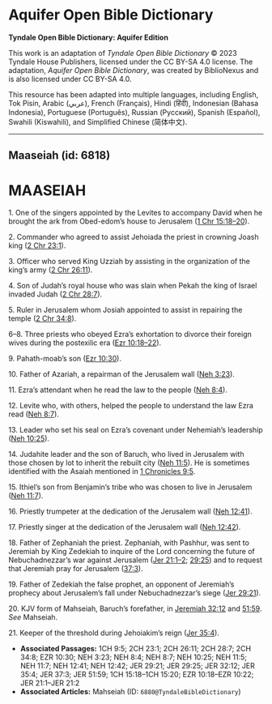 # Aquifer Open Bible Dictionary

**Tyndale Open Bible Dictionary: Aquifer Edition**

This work is an adaptation of *Tyndale Open Bible Dictionary* © 2023 Tyndale House Publishers, licensed under the CC BY\-SA 4\.0 license. The adaptation, *Aquifer Open Bible Dictionary*, was created by BiblioNexus and is also licensed under CC BY\-SA 4\.0\.

This resource has been adapted into multiple languages, including English, Tok Pisin, Arabic (عربي), French (Français), Hindi (हिंदी), Indonesian (Bahasa Indonesia), Portuguese (Português), Russian (Русский), Spanish (Español), Swahili (Kiswahili), and Simplified Chinese (简体中文).



--------------------------------

## Maaseiah (id: 6818)

MAASEIAH
========

1\. One of the singers appointed by the Levites to accompany David when he brought the ark from Obed\-edom’s house to Jerusalem ([1 Chr 15:18–20](https://ref.ly/1Chr15:18-1Chr15:20)).

2\. Commander who agreed to assist Jehoiada the priest in crowning Joash king ([2 Chr 23:1](https://ref.ly/2Chr23:1)).

3\. Officer who served King Uzziah by assisting in the organization of the king’s army ([2 Chr 26:11](https://ref.ly/2Chr26:11)).

4\. Son of Judah’s royal house who was slain when Pekah the king of Israel invaded Judah ([2 Chr 28:7](https://ref.ly/2Chr28:7)).

5\. Ruler in Jerusalem whom Josiah appointed to assist in repairing the temple ([2 Chr 34:8](https://ref.ly/2Chr34:8)).

6–8\. Three priests who obeyed Ezra’s exhortation to divorce their foreign wives during the postexilic era ([Ezr 10:18–22](https://ref.ly/Ezra10:18-Ezra10:22)).

9\. Pahath\-moab’s son ([Ezr 10:30](https://ref.ly/Ezra10:30)).

10\. Father of Azariah, a repairman of the Jerusalem wall ([Neh 3:23](https://ref.ly/Neh3:23)).

11\. Ezra’s attendant when he read the law to the people ([Neh 8:4](https://ref.ly/Neh8:4)).

12\. Levite who, with others, helped the people to understand the law Ezra read ([Neh 8:7](https://ref.ly/Neh8:7)).

13\. Leader who set his seal on Ezra’s covenant under Nehemiah’s leadership ([Neh 10:25](https://ref.ly/Neh10:25)).

14\. Judahite leader and the son of Baruch, who lived in Jerusalem with those chosen by lot to inherit the rebuilt city ([Neh 11:5](https://ref.ly/Neh11:5)). He is sometimes identified with the Asaiah mentioned in [1 Chronicles 9:5](https://ref.ly/1Chr9:5).

15\. Ithiel’s son from Benjamin’s tribe who was chosen to live in Jerusalem ([Neh 11:7](https://ref.ly/Neh11:7)).

16\. Priestly trumpeter at the dedication of the Jerusalem wall ([Neh 12:41](https://ref.ly/Neh12:41)).

17\. Priestly singer at the dedication of the Jerusalem wall ([Neh 12:42](https://ref.ly/Neh12:42)).

18\. Father of Zephaniah the priest. Zephaniah, with Pashhur, was sent to Jeremiah by King Zedekiah to inquire of the Lord concerning the future of Nebuchadnezzar’s war against Jerusalem ([Jer 21:1–2](https://ref.ly/Jer21:1-Jer21:2); [29:25](https://ref.ly/Jer29:25)) and to request that Jeremiah pray for Jerusalem ([37:3](https://ref.ly/Jer37:3)).

19\. Father of Zedekiah the false prophet, an opponent of Jeremiah’s prophecy about Jerusalem’s fall under Nebuchadnezzar’s siege ([Jer 29:21](https://ref.ly/Jer29:21)).

20\. KJV form of Mahseiah, Baruch’s forefather, in [Jeremiah 32:12](https://ref.ly/Jer32:12) and [51:59](https://ref.ly/Jer51:59). *See* Mahseiah.

21\. Keeper of the threshold during Jehoiakim’s reign ([Jer 35:4](https://ref.ly/Jer35:4)).

* **Associated Passages:** 1CH 9:5; 2CH 23:1; 2CH 26:11; 2CH 28:7; 2CH 34:8; EZR 10:30; NEH 3:23; NEH 8:4; NEH 8:7; NEH 10:25; NEH 11:5; NEH 11:7; NEH 12:41; NEH 12:42; JER 29:21; JER 29:25; JER 32:12; JER 35:4; JER 37:3; JER 51:59; 1CH 15:18–1CH 15:20; EZR 10:18–EZR 10:22; JER 21:1–JER 21:2
* **Associated Articles:** Mahseiah (ID: `6880@TyndaleBibleDictionary`)

